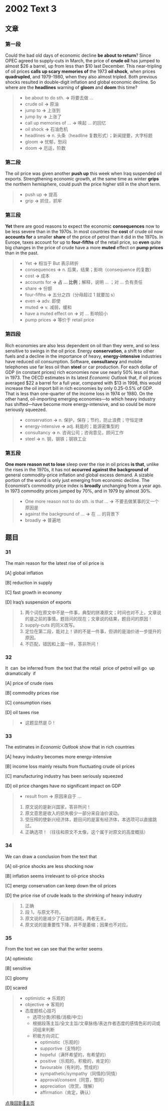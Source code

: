 # 2002 Text 3

## 文章

### 第一段

Could the bad old days of economic decline **be about to return**? Since OPEC agreed to supply-cuts in March, the price of **crude oil** has jumped to almost $26 a barrel, up from less than $10 last December. This near-tripling of oil prices **calls up scary memories of** the 1973 **oil shock**, when prices **quadrupled**, and 1979-1980, when they also almost tripled. Both previous shocks resulted in double-digit inflation and global economic decline. So where are the **headlines** warning of **gloom** and **doom** this time?

> - be about to do sth. **→** 将要去做 ...
> - crude oil **→** 原油
> - jump to **→** 上涨到
> - jump by **→** 上涨了
> - call up memories of ...  **→** 唤起 ... 的回忆
> - oil shock **→** 石油危机
> - headlines **→** n. 头条（headline 复数形式）；新闻提要，大字标题
> - gloom **→** 忧郁，愁闷
> - doom **→** 厄运，阶数

### 第二段

The oil price was given another **push up** this week when Iraq suspended oil exports. Strengthening economic growth, at the same time as winter **grips** the northern hemisphere, could push the price higher still in the short term.

> - push up **→** 提高
> - grip **→** 抓住，抓牢

### 第三段

**Yet** there are good reasons to expect the economic **consequences** now to be less severe than in the 1970s. In most countries the **cost** of crude oil now **accounts for** a smaller **share** of the price of petrol than it did in the 1970s. In Europe, taxes account for up to **four-fifths** of the retail price, so **even** quite big changes in the price of crude have a more **muted** effect on **pump prices** than in the past.

> - Yet **→** 相当于 But 表示转折
> - consequences **→** n. 后果，结果；影响（consequence 的复数）
> - cost **→** 成本
> - accounts for **→** **占 ... 比例**；解释，说明 ... ；对 ... 负有责任
> - share **→** 份额
> - four-fifths **→** 五分之四（分母超过 1 就要加 s）
> - even **→** adv. 即使
> - muted **→** v. 减弱，缓和
> - have a muted effect on **→** 对 ... 影响较小
> - pump prices **→** 等价于 retail price

### 第四段

Rich economies are also less dependent on oil than they were, and so less sensitive to swings in the oil price. Energy **conservation**, a shift to other fuels and a decline in the importance of heavy, **energy-intensive** industries have reduced oil consumption. Software, **consultancy** and mobile telephones use far less oil than **steel** or car production. For each dollar of GDP (in constant prices) rich economies now use nearly 50% less oil than in 1973. The OECD estimates in its latest _Economic Outlook_ that, if oil prices averaged $22 a barrel for a full year, compared with $13 in 1998, this would increase the oil import bill in rich economies by only 0.25-0.5% of GDP. That is less than one-quarter of the income loss in 1974 or 1980. On the other hand, oil-importing emerging economies—to which heavy industry has shifted—have become more energy-intensive, and so could be more seriously squeezed.

> - conservation **→** n. 保护，保存；节约，防止浪费；守恒定律
> - energy-intensive **→** adj. 耗能的；能源密集型的
> - consultancy **→** n. 咨询公司；咨询意见，顾问工作
> - steel **→** n. 钢，钢铁；钢铁工业

### 第五段

**One more reason not to lose** sleep over the rise in oil prices **is that**, unlike the rises in the 1970s, it has not **occurred** **against the background of** general commodity-price inflation and global excess demand. A sizable portion of the world is only just emerging from economic decline. The Economist’s commodity price index is **broadly** unchanging from a year ago. In 1973 commodity prices jumped by 70%, and in 1979 by almost 30%.

> - One more reason not to do sth. is that ...  **→** 不要去做某事的又一个原因是
> - against the background of ...  **→** 在 ... 的背景下
> - broadly **→** 普遍地

## 题目

### 31

The main reason for the latest rise of oil price is

[A] global inflation

[B] reduction in supply

[C] fast growth in economy

[D] Iraq’s suspension of exports

> 1. 两个词在原文中不是一件事，典型的拼凑原文；时间也对不上，文章说的是之前的事情，题目问的现在；文章说的结果，题目问的原因！
> 2. supply-cuts 的同义改写。
> 3. 定位在第二段，能对上！讲的不是一件事，但讲的是油价进一步提升的原因。
> 4. 不匹配，错因和上面一样，答非所问！

### 32

It  can  be inferred from  the text that the retail  price of petrol will go  up dramatically  if

[A] price of crude rises 

[B] commodity prices rise

[C] consumption rises 

[D] oil taxes rise

> - 这题显然是 D！

### 33

The estimates in _Economic_ _Outlook_ show that in rich countries

[A] heavy industry becomes more energy-intensive

[B] income loss mainly results from fluctuating crude oil prices 

[C] manufacturing industry has been seriously squeezed

[D] oil price changes have no significant impact on GDP

> - result from **→** 原因来自于 ... 
> 1. 原文说的是新兴国家，答非所问！
> 2. 原文意思是收入的损失极少一部分来自油价波动。
> 3. 受压榨的使新兴经济体，题目问的是富有经济体，本选项可以直接跳过。
> 4. 正确选项！（往往和原文不太像，这个属于对原文的高度概括）

### 34

We can draw a conclusion from the text that

[A] oil-price shocks are less shocking now

[B] inflation seems irrelevant to oil-price shocks

[C] energy conservation can keep down the oil prices

[D] the price rise of crude leads to the shrinking of heavy industry

> 1. 正确
> 2. 段 1，与原文不符。
> 3. 原文说的是减少了石油的消耗，两者无关。
> 4. 原文说的是重要性下降，并不是萎缩；因果也不对应。

### 35

From the text we can see that the writer seems

[A] optimistic

[B] sensitive 

[C] gloomy 

[D] scared

> - optimistic **→** 乐观的
> - objective **→** 客观的
> - 态度题核心技巧
> 	- 选项分类(积极/消极/中立)
> 	- 根据段落主旨/全文主旨/文章脉络/表达作者态度的感情色彩的词或词组来判断
> 	- 积极方向词汇
> 		- optimistic（乐观的）
> 		- supportive（支特的）
> 		- hopeful（满怀希望的，有希望的）
> 		- positive（乐观的，积极的，肯定的）
> 		- favourable（有利的，赞成的）
> 		- sympathetic/sympathy（同情的/同情）
> 		- approval/consent（同意，赞同）
> 		- appreciation（欣赏，理解）
> 		- affirmation（肯定，确认）

[点我回到🏡主页](https://nn66kk.github.io/Mon-Blog/#hello-world)